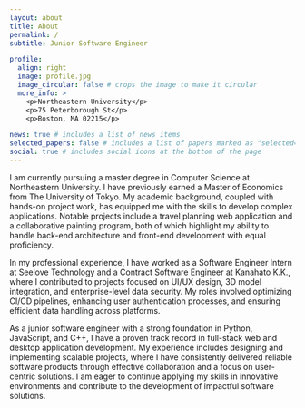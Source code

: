 ```yaml
---
layout: about
title: About
permalink: /
subtitle: Junior Software Engineer

profile:
  align: right
  image: profile.jpg
  image_circular: false # crops the image to make it circular
  more_info: >
    <p>Northeastern University</p>
    <p>75 Peterborough St</p>
    <p>Boston, MA 02215</p>

news: true # includes a list of news items
selected_papers: false # includes a list of papers marked as "selected={true}"
social: true # includes social icons at the bottom of the page
---
```


I am currently pursuing a master degree in Computer Science at Northeastern University. I have previously earned a Master of Economics from The University of Tokyo. My academic background, coupled with hands-on project work, has equipped me with the skills to develop complex applications. Notable projects include a travel planning web application and a collaborative painting program, both of which highlight my ability to handle back-end architecture and front-end development with equal proficiency.

In my professional experience, I have worked as a Software Engineer Intern at Seelove Technology and a Contract Software Engineer at Kanahato K.K., where I contributed to projects focused on UI/UX design, 3D model integration, and enterprise-level data security. My roles involved optimizing CI/CD pipelines, enhancing user authentication processes, and ensuring efficient data handling across platforms.

As a junior software engineer with a strong foundation in Python, JavaScript, and C++, I have a proven track record in full-stack web and desktop application development. My experience includes designing and implementing scalable projects, where I have consistently delivered reliable software products through effective collaboration and a focus on user-centric solutions. I am eager to continue applying my skills in innovative environments and contribute to the development of impactful software solutions.
